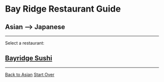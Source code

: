 # Bay Ridge Restaurant Guide
## Asian --> Japanese
---
Select a restaurant:
## [Bayridge Sushi](http://www.brsushi.com/)
---
[Back to Asian](../../asian)
[Start Over](../home.md)